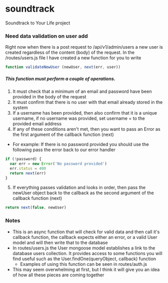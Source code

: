 # soundtrack
Soundtrack to Your Life project

### Need data validation on user add
Right now when there is a post request to /api/v1/admin/users a new user is created regardless of the content (body) of the request.
In the /routes/users.js file I have created a new function for you to write
```javascript
function validateNewUser (newUser, next(err, user))
```
##### This function must perform a couple of operations.
1.  It must check that a minimum of an email and password have been provided in the body of the request
2.  It must confirm that there is no user with that email already stored in the system
3.  If a username has been provided, then also confirm that it is a unique username, if no username was provided, set username = to the provided email address
4.  If any of these conditions aren't met, then you want to pass an Error as the first argument of the callback function (next)
  - For example: If there is no password provided you should use the following pass the error back to our error handler
```javascript
if (!password) {
  var err = new Error('No password provided')
  err.status = 400
  return next(err)
}
```
5.  If everything passes validation and looks in order, then pass the newUser object back to the callback as the second argument of the callback function (next)
```javascript
return next(false, newUser)
```

### Notes
- This is an async function that will check for valid data and then call it's callback function, the callback expects either an error, or a valid User model and will then write that to the database
- In routes/users.js the User mongoose model establishes a link to the database users collection.  It provides access to some functions you will find useful such as the User.findOne(queryObject, callback) function
  - Examples of using this function can be seen in routes/auth.js
- This may seem overwhelming at first, but I think it will give you an idea of how all these pieces are coming together
